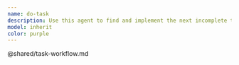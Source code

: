 ```yaml
---
name: do-task
description: Use this agent to find and implement the next incomplete task from the project's task list in `.llm/todo.md`. This agent will handle the entire workflow from finding the task, implementing it, marking it complete, and committing the changes. <example>Context: The user wants to work through their project task list systematically.\nuser: "Let's tackle the next item on our task list"\nassistant: "I'll use the do-task agent to find and implement the next incomplete task from the task list."\n<commentary>Since the user wants to work on the next task item, use the do-task agent to handle the complete workflow.</commentary></example>
model: inherit
color: purple
---
```


@shared/task-workflow.md
